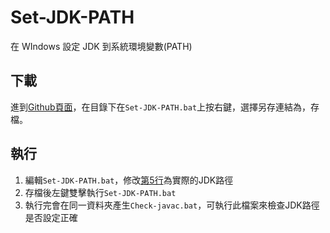 # Set-JDK-PATH
在 WIndows 設定 JDK 到系統環境變數(PATH)

## 下載
進到[Github頁面](https://github.com/Xi-Plus/Set-JDK-PATH)，在目錄下在```Set-JDK-PATH.bat```上按右鍵，選擇另存連結為，存檔。

## 執行
1. 編輯```Set-JDK-PATH.bat```，修改[第5行](https://github.com/Xi-Plus/Set-JDK-PATH/blob/master/Set-JDK-PATH.bat#L5)為實際的JDK路徑
2. 存檔後左鍵雙擊執行```Set-JDK-PATH.bat```
3. 執行完會在同一資料夾產生```Check-javac.bat```，可執行此檔案來檢查JDK路徑是否設定正確

